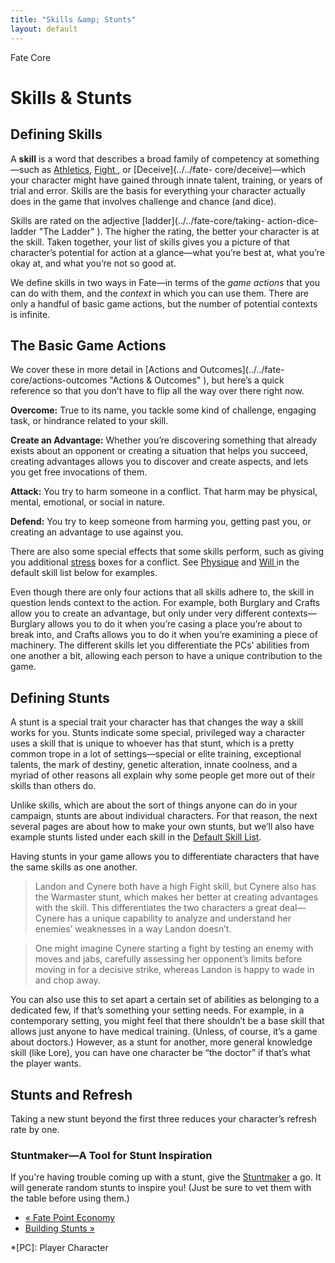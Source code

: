 ```yaml
---
title: "Skills &amp; Stunts"
layout: default
---
```

    
Fate Core

#  Skills &amp; Stunts

## Defining Skills

A **skill** is a word that describes a broad family of competency at
something—such as [Athletics](../../fate-core/athletics), [Fight
](../../fate-core/fight), or [Deceive](../../fate-
core/deceive)—which your character might have gained through innate talent,
training, or years of trial and error. Skills are the basis for everything
your character actually does in the game that involves challenge and chance
(and dice).

Skills are rated on the adjective [ladder](../../fate-core/taking-
action-dice-ladder "The Ladder" ). The higher the rating, the better your
character is at the skill. Taken together, your list of skills gives you a
picture of that character’s potential for action at a glance—what you’re best
at, what you’re okay at, and what you’re not so good at.

We define skills in two ways in Fate—in terms of the _game actions_ that you
can do with them, and the _context_ in which you can use them. There are only
a handful of basic game actions, but the number of potential contexts is
infinite.

## The Basic Game Actions

We cover these in more detail in [Actions and Outcomes](../../fate-
core/actions-outcomes "Actions & Outcomes" ), but here’s a quick reference so
that you don’t have to flip all the way over there right now.

**Overcome:** True to its name, you tackle some kind of challenge, engaging task, or hindrance related to your skill.

**Create an Advantage:** Whether you’re discovering something that already exists about an opponent or creating a situation that helps you succeed, creating advantages allows you to discover and create aspects, and lets you get free invocations of them.

**Attack:** You try to harm someone in a conflict. That harm may be physical, mental, emotional, or social in nature.

**Defend:** You try to keep someone from harming you, getting past you, or creating an advantage to use against you.

There are also some special effects that some skills perform, such as giving
you additional [stress](../../fate-core/stress-consequences) boxes
for a conflict. See [Physique](../../fate-core/physique) and [Will
](../../fate-core/will) in the default skill list below for examples.

Even though there are only four actions that all skills adhere to, the skill
in question lends context to the action. For example, both Burglary and Crafts
allow you to create an advantage, but only under very different
contexts—Burglary allows you to do it when you’re casing a place you’re about
to break into, and Crafts allows you to do it when you’re examining a piece of
machinery. The different skills let you differentiate the PCs’ abilities from
one another a bit, allowing each person to have a unique contribution to the
game.

## Defining Stunts

A stunt is a special trait your character has that changes the way a skill
works for you. Stunts indicate some special, privileged way a character uses a
skill that is unique to whoever has that stunt, which is a pretty common trope
in a lot of settings—special or elite training, exceptional talents, the mark
of destiny, genetic alteration, innate coolness, and a myriad of other reasons
all explain why some people get more out of their skills than others do.

Unlike skills, which are about the sort of things anyone can do in your
campaign, stunts are about individual characters. For that reason, the next
several pages are about how to make your own stunts, but we’ll also have
example stunts listed under each skill in the [Default Skill List](../../fate-core/default-skill-list "Default Skill List" ).

Having stunts in your game allows you to differentiate characters that have
the same skills as one another.

> Landon and Cynere both have a high Fight skill, but Cynere also has the
Warmaster stunt, which makes her better at creating advantages with the skill.
This differentiates the two characters a great deal—Cynere has a unique
capability to analyze and understand her enemies’ weaknesses in a way Landon
doesn’t.

>

> One might imagine Cynere starting a fight by testing an enemy with moves and
jabs, carefully assessing her opponent’s limits before moving in for a
decisive strike, whereas Landon is happy to wade in and chop away.

You can also use this to set apart a certain set of abilities as belonging to
a dedicated few, if that’s something your setting needs. For example, in a
contemporary setting, you might feel that there shouldn’t be a base skill that
allows just anyone to have medical training. (Unless, of course, it’s a game
about doctors.) However, as a stunt for another, more general knowledge skill
(like Lore), you can have one character be “the doctor” if that’s what the
player wants.

## Stunts and Refresh

Taking a new stunt beyond the first three reduces your character’s refresh
rate by one.

### Stuntmaker—A Tool for Stunt Inspiration

If you're having trouble coming up with a stunt, give the [Stuntmaker](../../stunt-maker/) a go. It will generate random stunts to inspire you!
(Just be sure to vet them with the table before using them.)

  * [« Fate Point Economy](/fate-core/fate-point-economy)
  * [Building Stunts »](/fate-core/building-stunts)

  *[PC]: Player Character

